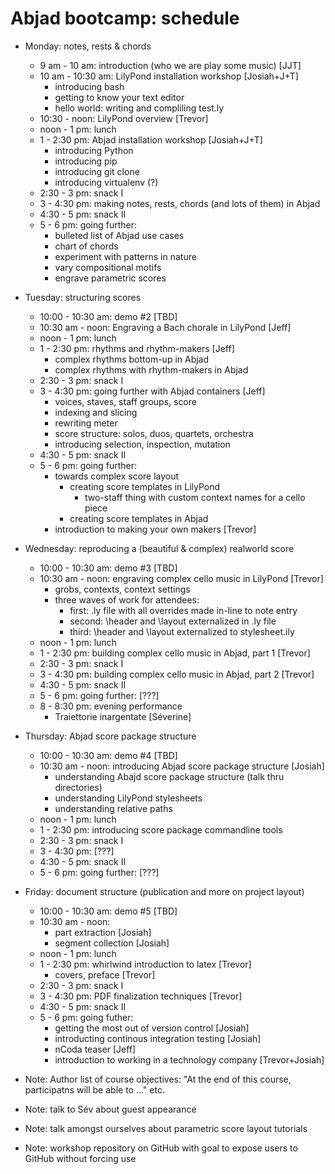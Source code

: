Abjad bootcamp: schedule
========================

* Monday: notes, rests & chords
    * 9 am - 10 am: introduction (who we are play some music) [JJT]
    * 10 am - 10:30 am: LilyPond installation workshop [Josiah+J+T]
        * introducing bash
        * getting to know your text editor
        * hello world: writing and compliling test.ly
    * 10:30 - noon: LilyPond overview [Trevor]
    * noon - 1 pm: lunch
    * 1 - 2:30 pm: Abjad installation workshop [Josiah+J+T]
        * introducing Python
        * introducing pip
        * introducing git clone
        * introducing virtualenv (?)
    * 2:30 - 3 pm: snack I
    * 3 - 4:30 pm: making notes, rests, chords (and lots of them) in Abjad
    * 4:30  - 5 pm: snack II
    * 5 - 6 pm: going further:
        * bulleted list of Abjad use cases
        * chart of chords
        * experiment with patterns in nature
        * vary compositional motifs
        * engrave parametric scores

* Tuesday: structuring scores
    * 10:00 - 10:30 am: demo #2 [TBD]
    * 10:30 am - noon: Engraving a Bach chorale in LilyPond [Jeff]
    * noon - 1 pm: lunch
    * 1 - 2:30 pm: rhythms and rhythm-makers [Jeff]
        * complex rhythms bottom-up in Abjad
        * complex rhythms with rhythm-makers in Abjad
    * 2:30 - 3 pm: snack I
    * 3 - 4:30 pm: going further with Abjad containers [Jeff]
        * voices, staves, staff groups, score
        * indexing and slicing
        * rewriting meter
        * score structure: solos, duos, quartets, orchestra
        * introducing selection, inspection, mutation
    * 4:30  - 5 pm: snack II
    * 5 - 6 pm: going further:
        * towards complex score layout
            * creating score templates in LilyPond
                * two-staff thing with custom context names for a cello piece
            * creating score templates in Abjad 
        * introduction to making your own makers [Trevor]

* Wednesday: reproducing a (beautiful & complex) realworld score
    * 10:00 - 10:30 am: demo #3 [TBD]
    * 10:30 am - noon: engraving complex cello music in LilyPond [Trevor]
        * grobs, contexts, context settings
        * three waves of work for attendees:
            * first: .ly file with all overrides made in-line to note entry
            * second: \header and \layout externalized in .ly file
            * third: \header and \layout externalized to stylesheet.ily
    * noon - 1 pm: lunch
    * 1 - 2:30 pm: building complex cello music in Abjad, part 1 [Trevor]
    * 2:30 - 3 pm: snack I
    * 3 - 4:30 pm: building complex cello music in Abjad, part 2 [Trevor]
    * 4:30  - 5 pm: snack II
    * 5 - 6 pm: going further: [???]
    * 8 - 8:30 pm: evening performance
        * Traiettorie inargentate [Séverine]

* Thursday: Abjad score package structure
    * 10:00 - 10:30 am: demo #4 [TBD]
    * 10:30 am - noon: introducing Abjad score package structure [Josiah]
        * understanding Abajd score package structure (talk thru directories)
        * understanding LilyPond stylesheets
        * understanding relative paths
    * noon - 1 pm: lunch
    * 1 - 2:30 pm: introducing score package commandline tools
    * 2:30 - 3 pm: snack I
    * 3 - 4:30 pm: [???]
    * 4:30  - 5 pm: snack II
    * 5 - 6 pm: going further: [???]

* Friday: document structure (publication and more on project layout)
    * 10:00 - 10:30 am: demo #5 [TBD]
    * 10:30 am - noon:
        * part extraction [Josiah]
        * segment collection [Josiah]
    * noon - 1 pm: lunch
    * 1 - 2:30 pm: whirlwind introduction to latex [Trevor]
        * covers, preface [Trevor]
    * 2:30 - 3 pm: snack I
    * 3 - 4:30 pm: PDF finalization techniques [Trevor]
    * 4:30  - 5 pm: snack II
    * 5 - 6 pm: going futher:
        * getting the most out of version control [Josiah]
        * introducting continous integration testing [Josiah]
        * nCoda teaser [Jeff]
        * introduction to working in a technology company [Trevor+Josiah]

* Note: Author list of course objectives: "At the end of this course,
  participatns will be able to ..." etc.

* Note: talk to Sév about guest appearance

* Note: talk amongst ourselves about parametric score layout tutorials

* Note: workshop repository on GitHub with goal to expose users to GitHub 
    without forcing use